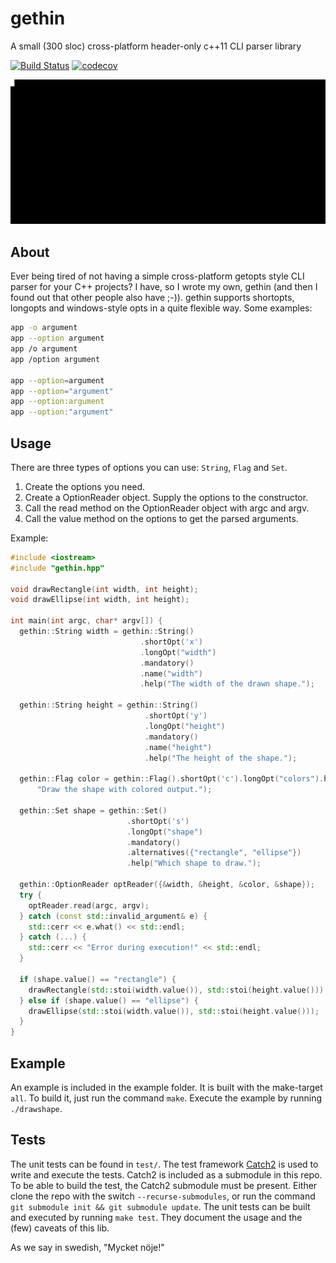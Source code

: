 gethin
======
A small (300 sloc) cross-platform header-only c++11 CLI parser library

[![Build Status](https://travis-ci.org/MattiasLiljeson/gethin.svg?branch=master)](https://travis-ci.org/MattiasLiljeson/gethin)
[![codecov](https://codecov.io/gh/MattiasLiljeson/gethin/branch/master/graph/badge.svg)](https://codecov.io/gh/MattiasLiljeson/gethin)

![example](usage.gif "usage example")

About
-----
Ever being tired of not having a simple cross-platform getopts style CLI parser for your C++ projects?
I have, so I wrote my own, gethin (and then I found out that other people also have ;-)).
gethin supports shortopts, longopts and windows-style opts in a quite flexible way.
Some examples:
```bash
app -o argument
app --option argument
app /o argument
app /option argument

app --option=argument
app --option="argument"
app --option:argument
app --option:"argument"
```

Usage
-----
There are three types of options you can use: `String`, `Flag` and `Set`.

1. Create the options you need.
2. Create a OptionReader object. Supply the options to the constructor.
3. Call the read method on the OptionReader object with argc and argv. 
4. Call the value method on the options to get the parsed arguments.

Example:

```c++
#include <iostream>
#include "gethin.hpp"

void drawRectangle(int width, int height);
void drawEllipse(int width, int height);

int main(int argc, char* argv[]) {
  gethin::String width = gethin::String()
                             .shortOpt('x')
                             .longOpt("width")
                             .mandatory()
                             .name("width")
                             .help("The width of the drawn shape.");

  gethin::String height = gethin::String()
                              .shortOpt('y')
                              .longOpt("height")
                              .mandatory()
                              .name("height")
                              .help("The height of the shape.");

  gethin::Flag color = gethin::Flag().shortOpt('c').longOpt("colors").help(
      "Draw the shape with colored output.");

  gethin::Set shape = gethin::Set()
                          .shortOpt('s')
                          .longOpt("shape")
                          .mandatory()
                          .alternatives({"rectangle", "ellipse"})
                          .help("Which shape to draw.");

  gethin::OptionReader optReader({&width, &height, &color, &shape});
  try {
    optReader.read(argc, argv);
  } catch (const std::invalid_argument& e) {
    std::cerr << e.what() << std::endl;
  } catch (...) {
    std::cerr << "Error during execution!" << std::endl;
  }

  if (shape.value() == "rectangle") {
    drawRectangle(std::stoi(width.value()), std::stoi(height.value()));
  } else if (shape.value() == "ellipse") {
    drawEllipse(std::stoi(width.value()), std::stoi(height.value()));
  }
}
```

Example
-------
An example is included in the example folder.
It is built with the make-target `all`.
To build it, just run the command `make`.
Execute the example by running `./drawshape`. 

Tests
-----
The unit tests can be found in `test/`.
The test framework [Catch2](https://github.com/catchorg/Catch2) is used to write and execute the tests.
Catch2 is included as a submodule in this repo.
To be able to build the test, the Catch2 submodule must be present.
Either clone the repo with the switch `--recurse-submodules`,
or run the command `git submodule init && git submodule update`.
The unit tests can be built and executed by running `make test`.
They document the usage and the (few) caveats of this lib.

As we say in swedish, "Mycket nöje!"
